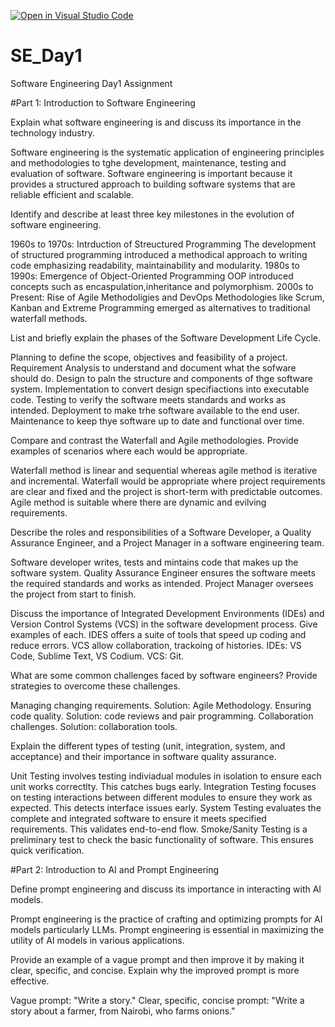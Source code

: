 [![Open in Visual Studio Code](https://classroom.github.com/assets/open-in-vscode-2e0aaae1b6195c2367325f4f02e2d04e9abb55f0b24a779b69b11b9e10269abc.svg)](https://classroom.github.com/online_ide?assignment_repo_id=15791384&assignment_repo_type=AssignmentRepo)
# SE_Day1
Software Engineering Day1 Assignment

#Part 1: Introduction to Software Engineering

Explain what software engineering is and discuss its importance in the technology industry.

Software engineering is the systematic application of engineering principles and methodologies to tghe development, maintenance, testing and evaluation of software. Software engineering is important because it provides a structured approach to building software systems that are reliable efficient and scalable.


Identify and describe at least three key milestones in the evolution of software engineering.

1960s to 1970s: Intrduction of Streuctured Programming
The development of structured programming introduced a methodical approach to writing code emphasizing readability, maintainability and modularity.
1980s to 1990s: Emergence of Object-Oriented Programming
OOP introduced concepts such as encaspulation,inheritance and polymorphism.
2000s to Present: Rise of Agile Methodoligies and DevOps
Methodologies like Scrum, Kanban and Extreme Programming emerged as alternatives to traditional waterfall methods.  


List and briefly explain the phases of the Software Development Life Cycle.

Planning to define the scope, objectives and feasibility of a project.
Requirement Analysis to understand and document what the sofware should do.
Design to paln the structure and components of thge software system.
Implementation to convert design specifiactions into executable code.
Testing to verify the software meets standards and works as intended.
Deployment to make trhe software available to the end user.
Maintenance to keep thye software up to date and functional over time. 


Compare and contrast the Waterfall and Agile methodologies. Provide examples of scenarios where each would be appropriate.

Waterfall method is linear and sequential whereas agile method is iterative and incremental.
Waterfall would be appropriate where project requirements are clear and fixed and the project is short-term with predictable outcomes. Agile method is suitable where there are dynamic and evilving requirements. 


Describe the roles and responsibilities of a Software Developer, a Quality Assurance Engineer, and a Project Manager in a software engineering team.

Software developer writes, tests and mintains code that makes up the software system.
Quality Assurance Engineer ensures the software meets the required standards and works as intended.
Project Manager oversees the project from start to finish.

Discuss the importance of Integrated Development Environments (IDEs) and Version Control Systems (VCS) in the software development process. Give examples of each.
IDES offers a suite of tools that speed up coding and reduce errors.
VCS allow collaboration, trackoing of histories.
IDEs: VS Code, Sublime Text, VS Codium.
VCS: Git.


What are some common challenges faced by software engineers? Provide strategies to overcome these challenges.

Managing changing requirements. Solution: Agile Methodology.
Ensuring code quality. Solution: code reviews and pair programming.
Collaboration challenges. Solution: collaboration tools.


Explain the different types of testing (unit, integration, system, and acceptance) and their importance in software quality assurance.

Unit Testing involves testing indiviadual modules in isolation to ensure each unit works correctlty. This catches bugs early.
Integration Testing focuses on testing interactions between different modules to ensure they work as expected. This detects interface issues early.
System Testing evaluates the complete and integrated software to ensure it meets specified requirements. This validates end-to-end flow.
Smoke/Sanity Testing is a preliminary test to check the basic functionality of software. This ensures quick verification.

#Part 2: Introduction to AI and Prompt Engineering


Define prompt engineering and discuss its importance in interacting with AI models.

Prompt engineering is the practice of crafting and optimizing prompts for AI models particularly LLMs. Prompt engineering is essential in maximizing the utility of AI models in various applications.

Provide an example of a vague prompt and then improve it by making it clear, specific, and concise. Explain why the improved prompt is more effective.

Vague prompt: "Write a story."
Clear, specific, concise prompt: "Write a story about a farmer, from Nairobi, who farms onions."
